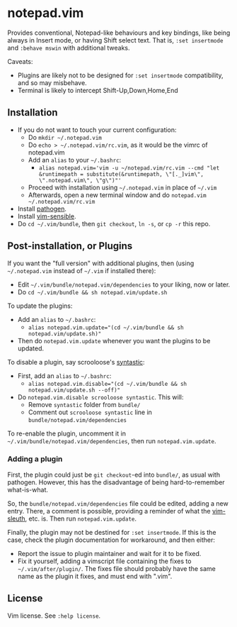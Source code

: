 # notepad.vim

Provides conventional, Notepad-like behaviours and key bindings,
like being always in Insert mode, or having Shift select text.
That is, `:set insertmode` and `:behave mswin` with additional tweaks.

Caveats:

* Plugins are likely not to be designed for `:set insertmode` compatibility, and so may misbehave.
* Terminal is likely to intercept Shift-Up,Down,Home,End

## Installation

* If you do not want to touch your current configuration:
   - Do `mkdir ~/.notepad.vim`
   - Do `echo > ~/.notepad.vim/rc.vim`, as it would be the vimrc of notepad.vim
   - Add an `alias` to your `~/.bashrc`:
       * `alias notepad.vim='vim -u ~/notepad.vim/rc.vim --cmd "let &runtimepath = substitute(&runtimepath, \"[._]vim\", \".notepad.vim\", \"g\")"'`
   - Proceed with installation using `~/.notepad.vim` in place of `~/.vim`
   - Afterwards, open a new terminal window and do `notepad.vim ~/.notepad.vim/rc.vim`
* Install [pathogen](https://github.com/tpope/vim-pathogen).
* Install [vim-sensible](https://github.com/tpope/vim-sensible).
* Do `cd ~/.vim/bundle`, then `git checkout`, `ln -s`, or `cp -r` this repo.

## Post-installation, or Plugins

If you want the "full version" with additional plugins, then
(using `~/.notepad.vim` instead of `~/.vim` if installed there):
- Edit `~/.vim/bundle/notepad.vim/dependencies` to your liking, now or later.
- Do `cd ~/.vim/bundle && sh notepad.vim/update.sh`

To update the plugins:
* Add an `alias` to `~/.bashrc`:
    - `alias notepad.vim.update="(cd ~/.vim/bundle && sh notepad.vim/update.sh)"`
* Then do `notepad.vim.update` whenever you want the plugins to be updated.

To disable a plugin, say scrooloose's [syntastic](https://github.com/scrooloose/syntastic):
* First, add an `alias` to `~/.bashrc`:
    - `alias notepad.vim.disable="(cd ~/.vim/bundle && sh notepad.vim/update.sh --off)"`
* Do `notepad.vim.disable scrooloose syntastic`. This will:
    - Remove `syntastic` folder from `bundle/`
    - Comment out `scrooloose syntastic` line in `bundle/notepad.vim/dependencies`

To re-enable the plugin, uncomment it in `~/.vim/bundle/notepad.vim/dependencies`, then run `notepad.vim.update`.

### Adding a plugin

First, the plugin could just be `git checkout`-ed into `bundle/`, as usual with pathogen.
However, this has the disadvantage of being hard-to-remember what-is-what.

So, the `bundle/notepad.vim/dependencies` file could be edited, adding a new entry.
There, a comment is possible, providing a reminder of what the [vim-sleuth](https://github.com/tpope/vim-sleuth), etc. is.
Then run `notepad.vim.update`.

Finally, the plugin may not be destined for `:set insertmode`.
If this is the case, check the plugin documentation for workaround, and then either:
* Report the issue to plugin maintainer and wait for it to be fixed.
* Fix it yourself, adding a vimscript file containing the fixes to `~/.vim/after/plugin/`.
  The fixes file should probably have the same name as the plugin it fixes, and must end with ".vim".

## License

Vim license. See `:help license`.

